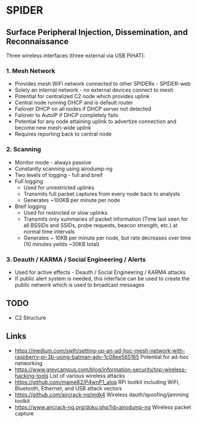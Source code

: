 # SPIDER
## Surface Peripheral Injection, Dissemination, and Reconnaissance

Three wireless interfaces (three external via USB PiHAT):

### 1. Mesh Network
* Provides mesh WiFi network connected to other SPIDERs - SPIDER-web
* Solely an internal network - no external devices connect to mesh
* Potential for centralized C2 node which provides uplink
* Central node running DHCP and is default router
* Failover DHCP on all nodes if DHCP server not detected
* Failover to AutoIP if DHCP completely fails
* Potential for any node attaining uplink to advertize connection and become new mesh-wide uplink
* Requires reporting back to central node

### 2. Scanning
* Monitor mode - always passive
* Constantly scanning using airodump-ng
* Two levels of logging - full and breif
* Full logging
  * Used for unrestricted uplinks
  * Transmits full packet captures from every node back to analysts
  * Generates ~100KB per minute per node
* Breif logging
  * Used for restricted or slow uplinks
  * Transmits only summaries of packet information (Time last seen for all BSSIDs and SSIDs, probe requests, beacon strength, etc.) at normal time intervals
  * Generates ~ 10KB per minute per node, but rate decreases over time (10 minutes yeilds ~30KB total)

### 3. Deauth / KARMA / Social Engineering / Alerts
* Used for active effects - Deauth / Social Engineering / KARMA attacks
* If public alert system is needed, this interface can be used to create the public network which is used to broadcast messages


## TODO
* C2 Structure



## Links
* https://medium.com/swlh/setting-up-an-ad-hoc-mesh-network-with-raspberry-pi-3b-using-batman-adv-1c08ee565165
    Potential for ad-hoc networking
* https://www.greycampus.com/blog/information-security/top-wireless-hacking-tools
    List of various wireless attacks
* https://github.com/mame82/P4wnP1_aloa
    RPi toolkit including WiFi, Bluetooth, Ethernet, and USB attack vectors
* https://github.com/aircrack-ng/mdk4
    Wireless dauth/spoofing/jamming toolkit
* https://www.aircrack-ng.org/doku.php?id=airodump-ng
    Wireless packet capture


